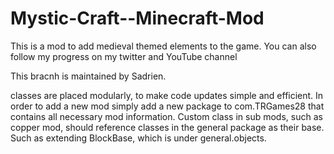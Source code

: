 # Mystic-Craft--Minecraft-Mod
This is a mod to add medieval themed elements to the game. You can also follow my progress on my twitter and YouTube channel

This bracnh is maintained by Sadrien. 

classes are placed modularly, to make code updates simple and efficient.
In order to add a new mod simply add a new package to com.TRGames28 that contains all necessary mod information.
Custom class in sub mods, such as copper mod, should reference classes in the general package as their base. Such as extending BlockBase, which is under general.objects.

